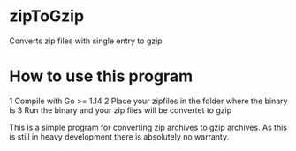 # zipToGzip
Converts zip files with single entry to gzip

# How to use this program
1 Compile with Go >= 1.14
2 Place your zipfiles in the folder where the binary is
3 Run the binary and your zip files will be convertet to gzip


This is a simple program for converting zip archives to gzip archives.
As this is still in heavy development there is absolutely no warranty.

